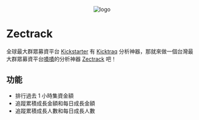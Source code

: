 <p align="center">
  <img src="https://raw.githubusercontent.com/Lianginger/Zectrack/master/public/favicon.ico" alt="logo"/>
</p>

# Zectrack
全球最大群眾募資平台 [Kickstarter](https://www.kickstarter.com/) 有 [Kicktraq](https://www.kicktraq.com/) 分析神器，那就來做一個台灣最大群眾募資平台[嘖嘖](https://www.zeczec.com/)的分析神器 [Zectrack](https://zectrack.herokuapp.com/) 吧！

## 功能
- 排行過去 1 小時集資金額
- 追蹤累積成長金額和每日成長金額
- 追蹤累積成長人數和每日成長人數